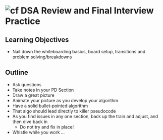 ![cf](http://i.imgur.com/7v5ASc8.png) DSA Review and Final Interview Practice
===

## Learning Objectives
* Nail down the whiteboarding basics, board setup, transitions and problem solving/breakdowns

## Outline
* Ask questions
* Take notes in your PD Section
* Draw a great picture
* Animate your picture as you develop your algorithm
* Have a solid bullet-pointed algorithm
* That algo should lead directly to killer pseudocode
* As you find issues in any one section, back up the train and adjust, and then dive back in
  * Do not try and fix in place!
* Whistle while you work ...

